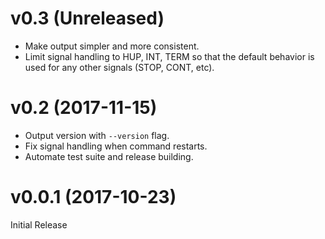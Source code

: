 # v0.3 (Unreleased)

- Make output simpler and more consistent.
- Limit signal handling to HUP, INT, TERM so that the default
  behavior is used for any other signals (STOP, CONT, etc).

# v0.2 (2017-11-15)

- Output version with `--version` flag.
- Fix signal handling when command restarts.
- Automate test suite and release building.

# v0.0.1 (2017-10-23)

Initial Release
